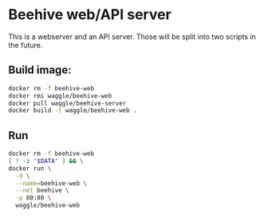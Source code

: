 
# Beehive web/API server
 

This is a webserver and an API server. Those will be split into two scripts in the future.


## Build image:
```bash
docker rm -f beehive-web
docker rmi waggle/beehive-web
docker pull waggle/beehive-server
docker build -t waggle/beehive-web .
```


## Run
```bash
docker rm -f beehive-web
[ ! -z "$DATA" ] && \
docker run \
  -d \
  --name=beehive-web \
  --net beehive \
  -p 80:80 \
  waggle/beehive-web
```
